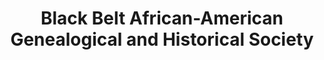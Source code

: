 ---
layout: repo
title: "Black Belt African-American Genealogical and Historical Society"
id: 10914
permalink: repos/10914/
---